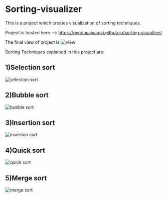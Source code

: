 # Sorting-visualizer
This is a project which creates visualization of sorting techniques.

Project is hosted here --> https://pyndasaivamsi.github.io/sorting-visualizer/

The final view of project is 
![view](https://user-images.githubusercontent.com/97884235/177272875-a2a8bc6c-ea5d-457b-a7c7-6a6cc2e511ca.png)

Sorting Techniques explained in this project are:

## 1)Selection sort
![selection sort](https://user-images.githubusercontent.com/97884235/177272933-6a5445da-9f02-466a-b85c-be89644759e2.png)

## 2)Bubble sort
![bubble sort](https://user-images.githubusercontent.com/97884235/177272956-0c4f3dd3-b7a6-4fba-999f-1c3462d3739a.png)

## 3)Insertion sort
![insertion sort](https://user-images.githubusercontent.com/97884235/177272976-119bbe2c-24ee-41e0-9e1e-882369ba4079.png)

## 4)Quick sort
![quick sort](https://user-images.githubusercontent.com/97884235/177273017-4a7c1e5a-bfe5-46e3-99b6-e4b8740bf6c7.png)

## 5)Merge sort
![merge sort](https://user-images.githubusercontent.com/97884235/177273046-0a36398b-6f8f-4eaf-be92-b22612d5f512.png)
